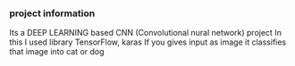 ### project information
Its a DEEP LEARNING based CNN (Convolutional nural network) project 
In this I used library TensorFlow, karas 
If you gives input as image it classifies that image into cat or dog
